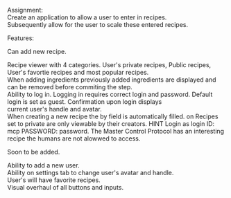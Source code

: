 Assignment:  
Create an application to allow a user to enter in recipes.  
Subsequently allow for the user to scale these entered recipes. 


Features:  

Can add new recipe.  

Recipe viewer with 4 categories. User's private recipes, Public recipes, User's favortie recipes and most popular recipes.  
When adding ingredients previously added ingredients are displayed and can be removed before commiting the step.  
Ability to log in. Logging in requires correct login and password. Default login is set as guest. Confirmation upon login displays  
current user's handle and avatar.  
When creating a new recipe the by field is automatically filled. on
Recipes set to private are only viewable by their creators. HINT Login as login ID: mcp PASSWORD: password. The Master Control Protocol has an interesting recipe the humans are not alowwed to access.

Soon to be added.

Ability to add a new user.  
Ability on settings tab to change user's avatar and handle.   
User's will have favorite recipes.  
Visual overhaul of all buttons and inputs.  

 